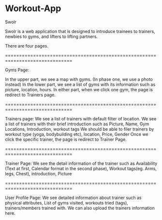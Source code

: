 # Workout-App
Swolr

Swolr is a web application that is designed to introduce trainees to trainers, newbies to gyms, and lifters to lifting partners. 

There are four pages.

==============================================================================

Gyms Page:

In the upper part, we see a map with gyms. (In phase one, we use a photo instead)
In the lower part, we see a list of gyms with its information such as picture, location, hours. 
In either part, when we click one gym, the page is redirect to Trainers page.

==============================================================================

Trainers page:
We see a list of trainers with default filter of location. 
We see a list of trainers with their brief introduction such as Picture, Name, Gym Locations, Introduction, workout tags
We should be able to filer trainers by workout type (yoga, bodybuilding etc), location, Price, Gender
Once we click the specific trainer, the page is redirect to Trainer Page.


==============================================================================

Trainer Page:
We see the detail information of the trainer such as Availability (Text at first, Calendar format in the second phase), Workout tags(eg. Arms, legs, Chest), introduction, Picture 


==============================================================================

User Profile Page:
We see detailed information about trainer such as 
physical attributes,
List of gyms visited,
workouts tried (tags), 
trainers/members trained with.
We can also upload the trainers information here.


